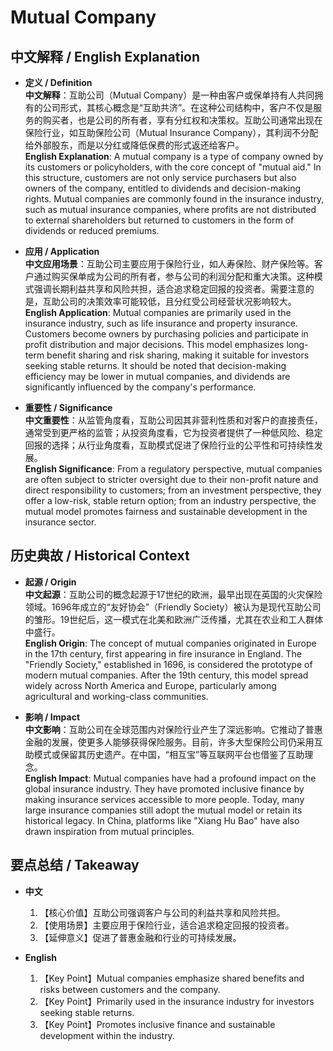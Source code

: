 # Mutual Company

## 中文解释 / English Explanation

* **定义 / Definition**  
  **中文解释**：互助公司（Mutual Company）是一种由客户或保单持有人共同拥有的公司形式，其核心概念是“互助共济”。在这种公司结构中，客户不仅是服务的购买者，也是公司的所有者，享有分红权和决策权。互助公司通常出现在保险行业，如互助保险公司（Mutual Insurance Company），其利润不分配给外部股东，而是以分红或降低保费的形式返还给客户。  
  **English Explanation**: A mutual company is a type of company owned by its customers or policyholders, with the core concept of "mutual aid." In this structure, customers are not only service purchasers but also owners of the company, entitled to dividends and decision-making rights. Mutual companies are commonly found in the insurance industry, such as mutual insurance companies, where profits are not distributed to external shareholders but returned to customers in the form of dividends or reduced premiums.

* **应用 / Application**  
  **中文应用场景**：互助公司主要应用于保险行业，如人寿保险、财产保险等。客户通过购买保单成为公司的所有者，参与公司的利润分配和重大决策。这种模式强调长期利益共享和风险共担，适合追求稳定回报的投资者。需要注意的是，互助公司的决策效率可能较低，且分红受公司经营状况影响较大。  
  **English Application**: Mutual companies are primarily used in the insurance industry, such as life insurance and property insurance. Customers become owners by purchasing policies and participate in profit distribution and major decisions. This model emphasizes long-term benefit sharing and risk sharing, making it suitable for investors seeking stable returns. It should be noted that decision-making efficiency may be lower in mutual companies, and dividends are significantly influenced by the company's performance.

* **重要性 / Significance**  
  **中文重要性**：从监管角度看，互助公司因其非营利性质和对客户的直接责任，通常受到更严格的监管；从投资角度看，它为投资者提供了一种低风险、稳定回报的选择；从行业角度看，互助模式促进了保险行业的公平性和可持续性发展。  
  **English Significance**: From a regulatory perspective, mutual companies are often subject to stricter oversight due to their non-profit nature and direct responsibility to customers; from an investment perspective, they offer a low-risk, stable return option; from an industry perspective, the mutual model promotes fairness and sustainable development in the insurance sector.

## 历史典故 / Historical Context

* **起源 / Origin**  
  **中文起源**：互助公司的概念起源于17世纪的欧洲，最早出现在英国的火灾保险领域。1696年成立的“友好协会”（Friendly Society）被认为是现代互助公司的雏形。19世纪后，这一模式在北美和欧洲广泛传播，尤其在农业和工人群体中盛行。  
  **English Origin**: The concept of mutual companies originated in Europe in the 17th century, first appearing in fire insurance in England. The "Friendly Society," established in 1696, is considered the prototype of modern mutual companies. After the 19th century, this model spread widely across North America and Europe, particularly among agricultural and working-class communities.

* **影响 / Impact**  
  **中文影响**：互助公司在全球范围内对保险行业产生了深远影响。它推动了普惠金融的发展，使更多人能够获得保险服务。目前，许多大型保险公司仍采用互助模式或保留其历史遗产。在中国，“相互宝”等互联网平台也借鉴了互助理念。  
  **English Impact**: Mutual companies have had a profound impact on the global insurance industry. They have promoted inclusive finance by making insurance services accessible to more people. Today, many large insurance companies still adopt the mutual model or retain its historical legacy. In China, platforms like "Xiang Hu Bao" have also drawn inspiration from mutual principles.

## 要点总结 / Takeaway

* **中文**  
  1. 【核心价值】互助公司强调客户与公司的利益共享和风险共担。
  2. 【使用场景】主要应用于保险行业，适合追求稳定回报的投资者。
  3. 【延伸意义】促进了普惠金融和行业的可持续发展。

* **English**  
  1. 【Key Point】Mutual companies emphasize shared benefits and risks between customers and the company.
  2. 【Key Point】Primarily used in the insurance industry for investors seeking stable returns.
  3. 【Key Point】Promotes inclusive finance and sustainable development within the industry.